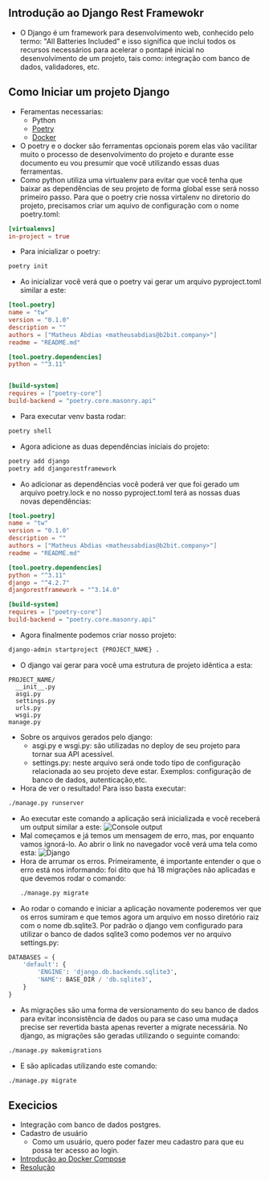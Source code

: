 ## Introdução ao Django Rest Framewokr

- O Django é um framework para desenvolvimento web, conhecido pelo termo: "All Batteries Included" e isso significa que inclui todos os recursos necessários para acelerar o pontapé inicial no desenvolvimento de um projeto, tais como: integração com banco de dados, validadores, etc.

## Como Iniciar um projeto Django

- Feramentas necessarias:
  - Python
  - [Poetry](https://python-poetry.org/docs/#installing-with-the-official-installer)
  - [Docker](https://docs.docker.com/get-docker/)
- O poetry e o docker são ferramentas opcionais porem elas vão vacilitar muito o processo de desenvolvimento do projeto e durante esse documento eu vou presumir que você utilizando essas duas ferramentas.
- Como python utiliza uma virtualenv para evitar que você tenha que baixar as dependências de seu projeto de forma global esse será nosso primeiro passo. Para que o poetry crie nossa virtalenv no diretorio do projeto, precisamos criar um aquivo de configuração com o nome poetry.toml:

```toml
[virtualenvs]
in-project = true
```

- Para inicializar o poetry:

```bash
poetry init
```

- Ao inicializar você verá que o poetry vai gerar um arquivo pyproject.toml similar a este:

```toml
[tool.poetry]
name = "tw"
version = "0.1.0"
description = ""
authors = ["Matheus Abdias <matheusabdias@b2bit.company>"]
readme = "README.md"

[tool.poetry.dependencies]
python = "^3.11"


[build-system]
requires = ["poetry-core"]
build-backend = "poetry.core.masonry.api"
```

- Para executar venv basta rodar:

```bash
poetry shell
```

- Agora adicione as duas dependências iniciais do projeto:

```bash
poetry add django
poetry add djangorestframework
```

- Ao adicionar as dependências você poderá ver que foi gerado um arquivo poetry.lock e no nosso pyproject.toml terá as nossas duas novas dependências:

```toml
[tool.poetry]
name = "tw"
version = "0.1.0"
description = ""
authors = ["Matheus Abdias <matheusabdias@b2bit.company>"]
readme = "README.md"

[tool.poetry.dependencies]
python = "^3.11"
django = "^4.2.7"
djangorestframework = "^3.14.0"

[build-system]
requires = ["poetry-core"]
build-backend = "poetry.core.masonry.api"
```

- Agora finalmente podemos criar nosso projeto:

```bash
django-admin startproject {PROJECT_NAME} .
```

- O django vai gerar para você uma estrutura de projeto idêntica a esta:

```
PROJECT_NAME/
  __init__.py
  asgi.py
  settings.py
  urls.py
  wsgi.py
manage.py
```

- Sobre os arquivos gerados pelo django:
  - asgi.py e wsgi.py: são utilizadas no deploy de seu projeto para tornar sua API acessível.
  - settings.py: neste arquivo será onde todo tipo de configuração relacionada ao seu projeto deve estar. Exemplos: configuração de banco de dados, autenticação,etc.
- Hora de ver o resultado! Para isso basta executar:

```bash
./manage.py runserver
```

- Ao executar este comando a aplicação será inicializada e você receberá um output similar a este:
  ![Console output](https://back-end-master-class-assets.s3.amazonaws.com/Pasted+image+20231108224448.png)
- Mal começamos e já temos um mensagem de erro, mas, por enquanto vamos ignorá-lo. Ao abrir o link no navegador você verá uma tela como esta:
  ![Django](https://back-end-master-class-assets.s3.amazonaws.com/Pasted+image+20231108224828.png)
- Hora de arrumar os erros. Primeiramente, é importante entender o que o erro está nos informando: foi dito que há 18 migrações não aplicadas e que devemos rodar o comando:
  ```bash
  ./manage.py migrate
  ```
- Ao rodar o comando e iniciar a aplicação novamente poderemos ver que os erros sumiram e que temos agora um arquivo em nosso diretório raiz com o nome db.sqlite3. Por padrão o django vem configurado para utilizar o banco de dados sqlite3 como podemos ver no arquivo settings.py:

```python
DATABASES = {
    'default': {
        'ENGINE': 'django.db.backends.sqlite3',
        'NAME': BASE_DIR / 'db.sqlite3',
    }
}
```

- As migrações são uma forma de versionamento do seu banco de dados para evitar inconsistência de dados ou para se caso uma mudaça precise ser revertida basta apenas reverter a migrate necessária. No django, as migrações são geradas utilizando o seguinte comando:

```bash
./manage.py makemigrations
```

- E são aplicadas utilizando este comando:

```bash
./manage.py migrate
```

## Execicios

- Integração com banco de dados postgres.
- Cadastro de usuário
  - Como um usuário, quero poder fazer meu cadastro para que eu possa ter acesso ao login.
- [Introdução ao Docker Compose](extra_docker.md)
- [Resolução](exercise.md)
